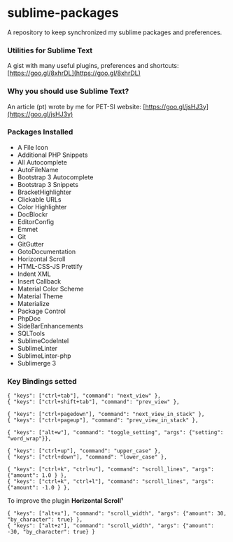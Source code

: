 # sublime-packages
A repository to keep synchronized my sublime packages and preferences.

### Utilities for Sublime Text
A gist with many useful plugins, preferences and shortcuts: [https://goo.gl/8xhrDL](https://goo.gl/8xhrDL)

### Why you should use Sublime Text?
An article (pt) wrote by me for PET-SI website: [https://goo.gl/jsHJ3y](https://goo.gl/jsHJ3y)

### Packages Installed
* A File Icon
* Additional PHP Snippets
* All Autocomplete
* AutoFileName
* Bootstrap 3 Autocomplete
* Bootstrap 3 Snippets
* BracketHighlighter
* Clickable URLs
* Color Highlighter
* DocBlockr
* EditorConfig
* Emmet
* Git
* GitGutter
* GotoDocumentation
* Horizontal Scroll
* HTML-CSS-JS Prettify
* Indent XML
* Insert Callback
* Material Color Scheme
* Material Theme
* Materialize
* Package Control
* PhpDoc
* SideBarEnhancements
* SQLTools
* SublimeCodeIntel
* SublimeLinter
* SublimeLinter-php
* Sublimerge 3
   
### Key Bindings setted

```
{ "keys": ["ctrl+tab"], "command": "next_view" },
{ "keys": ["ctrl+shift+tab"], "command": "prev_view" },

{ "keys": ["ctrl+pagedown"], "command": "next_view_in_stack" },
{ "keys": ["ctrl+pageup"], "command": "prev_view_in_stack" },

{ "keys": ["alt+w"], "command": "toggle_setting", "args": {"setting": "word_wrap"}},

{ "keys": ["ctrl+up"], "command": "upper_case" },
{ "keys": ["ctrl+down"], "command": "lower_case" },

{ "keys": ["ctrl+k", "ctrl+u"], "command": "scroll_lines", "args": {"amount": 1.0 } },
{ "keys": ["ctrl+k", "ctrl+l"], "command": "scroll_lines", "args": {"amount": -1.0 } },
```
To improve the plugin **Horizontal Scroll¹**
```
{ "keys": ["alt+x"], "command": "scroll_width", "args": {"amount": 30, "by_character": true} },
{ "keys": ["alt+z"], "command": "scroll_width", "args": {"amount": -30, "by_character": true} }
```
